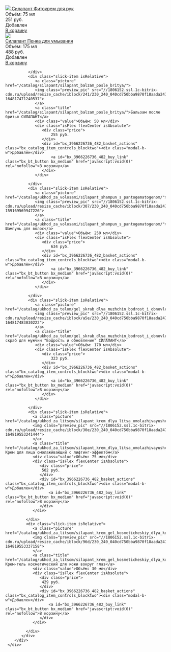<div class="slick-page bx_item_list_recommended col3 bx_green">
        <div class="slick-inner">
           <div class="slick-slider2 itemCard ">
              <div class="slick-item isRelative">
                 <a href="/catalog/ukhod_za_rukami/silapant_fitokrem_dlya_ruk/" class="picture">
                    <img class="preview_pic" src="//1806152.ssl.1c-bitrix-cdn.ru/upload/resize_cache/iblock/d67/230_240_040cd750bba9870f18aada2478b24840a/u7dqerbdeeiohtu5kwc0gx8698bly741.jpg?164819588928393">
                 </a>
                 <a class="title" href="/catalog/ukhod_za_rukami/silapant_fitokrem_dlya_ruk/">
                    Силапант Фитокрем для рук
                 </a>
                 <div class="value">
                    Объём: 75 мл
                 </div>
                 <div class="isFlex flexCenter isAbsolute">
                    <div class="price">
                        251 руб.
                    </div>
                    <div id="bx_3966226736_482_basket_actions" class="bx_catalog_item_controls_blocktwo"><div class="modal-b-w">Добавлен</div>
                        <a id="bx_3966226736_482_buy_link" class="bx_bt_button bx_medium" href="javascript:void(0)" rel="nofollow">В корзину</a>
                    </div>
                 </div>
              </div>
              <div class="slick-item isRelative">
                 <a class="picture" href="/catalog/ukhod_za_litsom/silapant_penka_dlya_umyvaniya_s_pantogematogenom/">
                 <img class="preview_pic" src="//1806152.ssl.1c-bitrix-cdn.ru/upload/resize_cache/iblock/223/230_240_040cd750bba9870f18aada2478b24840a/xlw3slefeusg3dqev2s5uypqudp0bq4x.jpg?163039872421983">
                 <div class="hit-sticker"></div>
                 </a>
                 <a class="title" href="/catalog/ukhod_za_litsom/silapant_penka_dlya_umyvaniya_s_pantogematogenom/">Силапант Пенка для умывания</a>
                 <div class="value">Объём: 175 мл</div>
                 <div class="isFlex flexCenter isAbsolute">
                    <div class="price">
                        488 руб.
                    </div>
                    <div id="bx_3966226736_482_basket_actions" class="bx_catalog_item_controls_blocktwo"><div class="modal-b-w">Добавлен</div>
                        <a id="bx_3966226736_482_buy_link" class="bx_bt_button bx_medium" href="javascript:void(0)" rel="nofollow">В корзину</a>
                    </div>
                </div>
                 
              </div>
              <div class="slick-item isRelative">
                 <a class="picture" href="/catalog/silapant/silapant_balzam_posle_britya/">
                 <img class="preview_pic" src="//1806152.ssl.1c-bitrix-cdn.ru/upload/resize_cache/iblock/241/230_240_040cd750bba9870f18aada2478b24840a/r3n22ernrd6pbwb1ts07jd3xie8am4s0.jpg?164817471240537">
                 </a>
                 <a class="title" href="/catalog/silapant/silapant_balzam_posle_britya/">Бальзам после бритья СИЛАПАНТ</a>
                 <div class="value">Объём: 50 мл</div>
                 <div class="isFlex flexCenter isAbsolute">
                    <div class="price">
                        255 руб.
                    </div>
                    <div id="bx_3966226736_482_basket_actions" class="bx_catalog_item_controls_blocktwo"><div class="modal-b-w">Добавлен</div>
                        <a id="bx_3966226736_482_buy_link" class="bx_bt_button bx_medium" href="javascript:void(0)" rel="nofollow">В корзину</a>
                    </div>
                 </div>
                 
              </div>
              <div class="slick-item isRelative">
                 <a class="picture" href="/catalog/ukhod_za_volosami/silapant_shampun_s_pantogematogenom/">
                 <img class="preview_pic" src="//1806152.ssl.1c-bitrix-cdn.ru/upload/resize_cache/iblock/307/230_240_040cd750bba9870f18aada2478b24840a/307cb035c5f9148b147aad5f7bfdee78.jpg?159169569947226">
                 </a>
                 <a class="title" href="/catalog/ukhod_za_volosami/silapant_shampun_s_pantogematogenom/">Силапант Шампунь для волос</a>
                 <div class="value">Объём: 250 мл</div>
                 <div class="isFlex flexCenter isAbsolute">
                    <div class="price">
                        634 руб.
                    </div>
                    <div id="bx_3966226736_482_basket_actions" class="bx_catalog_item_controls_blocktwo"><div class="modal-b-w">Добавлен</div>
                        <a id="bx_3966226736_482_buy_link" class="bx_bt_button bx_medium" href="javascript:void(0)" rel="nofollow">В корзину</a>
                    </div>
                 </div>
                 
              </div>
              <div class="slick-item isRelative">
                 <a class="picture" href="/catalog/ukhod_za_telom/gel_skrab_dlya_muzhchin_bodrost_i_obnovlenie_silapant/">
                 <img class="preview_pic" src="//1806152.ssl.1c-bitrix-cdn.ru/upload/resize_cache/iblock/a5e/230_240_040cd750bba9870f18aada2478b24840a/n1e1x0jhhv2o67xd23y7f544h9d9yzlm.jpg?164817483030222">
                 </a>
                 <a class="title" href="/catalog/ukhod_za_telom/gel_skrab_dlya_muzhchin_bodrost_i_obnovlenie_silapant/">Гель-скраб для мужчин "Бодрость и обновление" СИЛАПАНТ</a>
                 <div class="value">Объём: 170 мл</div>
                 <div class="isFlex flexCenter isAbsolute">
                    <div class="price">
                        323 руб.
                    </div>
                    <div id="bx_3966226736_482_basket_actions" class="bx_catalog_item_controls_blocktwo"><div class="modal-b-w">Добавлен</div>
                        <a id="bx_3966226736_482_buy_link" class="bx_bt_button bx_medium" href="javascript:void(0)" rel="nofollow">В корзину</a>
                    </div>
                 </div>
                 
              </div>
              <div class="slick-item isRelative">
                <a class="picture" href="/catalog/ukhod_za_litsom/silapant_krem_dlya_litsa_omolazhivayushchiy_s_lifting_effektom/">
                <img class="preview_pic" src="//1806152.ssl.1c-bitrix-cdn.ru/upload/resize_cache/iblock/30e/230_240_040cd750bba9870f18aada2478b24840a/d52geyqq0aiai0jdgge5pojvqr8qj3dg.jpg?164819553241444">
                </a>
                <a class="title" href="/catalog/ukhod_za_litsom/silapant_krem_dlya_litsa_omolazhivayushchiy_s_lifting_effektom/">Силапант Крем для лица омолаживающий с лифтинг-эффектом</a>
                <div class="value">Объём: 75 мл</div>
                <div class="isFlex flexCenter isAbsolute">
                   <div class="price">
                    502 руб.
                   </div>
                   <div id="bx_3966226736_482_basket_actions" class="bx_catalog_item_controls_blocktwo"><div class="modal-b-w">Добавлен</div>
                       <a id="bx_3966226736_482_buy_link" class="bx_bt_button bx_medium" href="javascript:void(0)" rel="nofollow">В корзину</a>
                   </div>
                </div>
                
             </div>
             <div class="slick-item isRelative">
                <a class="picture" href="/catalog/ukhod_za_litsom/silapant_krem_gel_kosmeticheskiy_dlya_kozhi_vokrug_glaz/">
                <img class="preview_pic" src="//1806152.ssl.1c-bitrix-cdn.ru/upload/resize_cache/iblock/96d/230_240_040cd750bba9870f18aada2478b24840a/v7zpwb7ooxyzc73e4pe7atrcbd2m0nhn.jpg?164819553337158">
                </a>
                <a class="title" href="/catalog/ukhod_za_litsom/silapant_krem_gel_kosmeticheskiy_dlya_kozhi_vokrug_glaz/">Силапант Крем-гель косметический для кожи вокруг глаз</a>
                <div class="value">Объём: 30 мл</div>
                <div class="isFlex flexCenter isAbsolute">
                   <div class="price">
                    429 руб.
                   </div>
                   <div id="bx_3966226736_482_basket_actions" class="bx_catalog_item_controls_blocktwo"><div class="modal-b-w">Добавлен</div>
                       <a id="bx_3966226736_482_buy_link" class="bx_bt_button bx_medium" href="javascript:void(0)" rel="nofollow">В корзину</a>
                   </div>
                </div>
                
             </div>
           </div>
        </div>
     </div> 